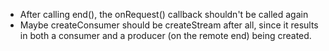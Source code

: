 * After calling end(), the onRequest() callback shouldn't be called again
* Maybe createConsumer should be createStream after all, since it results in
  both a consumer and a producer (on the remote end) being created.
